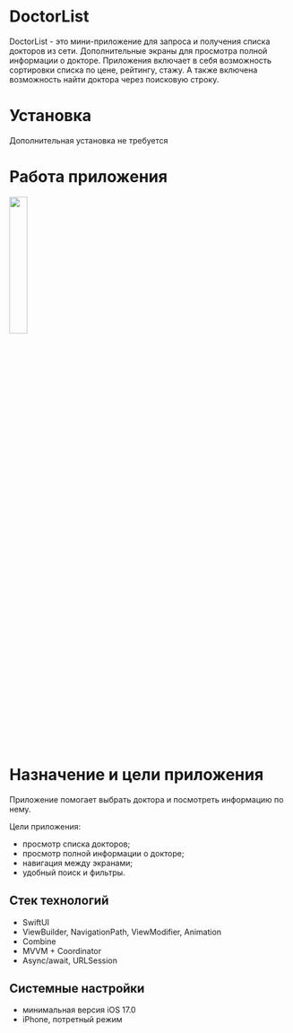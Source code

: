 # DoctorList
DoctorList - это мини-приложение для запроса и получения списка докторов из сети. Дополнительные экраны для просмотра полной информации о докторе. Приложения включает в себя возможность сортировки списка по цене, рейтингу, стажу. А также включена возможность найти доктора через поисковую строку.

# Установка
Дополнительная установка не требуется

# Работа приложения

 <img src="https://github.com/KudryashovAlexander/DoctorList/assets/42520208/e5a1600c-2fb3-4c5e-9d47-90eb8f9a23b0" width="25%" />
 
# Назначение и цели приложения

Приложение помогает выбрать доктора и посмотреть информацию по нему.

Цели приложения:

- просмотр списка докторов;
- просмотр полной информации о докторе;
- навигация между экранами;
- удобный поиск и фильтры.

## **Стек технологий**
- SwiftUI
- ViewBuilder, NavigationPath, ViewModifier, Animation
- Combine
- MVVM + Coordinator
- Async/await, URLSession

## **Системные настройки**
- минимальная версия iOS 17.0
- iPhone, потретный режим
